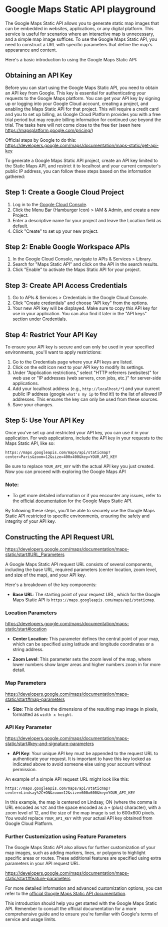 # Google Maps Static API playground

The Google Maps Static API allows you to generate static map images that can be embedded in websites, applications, or any digital platform. This service is useful for scenarios where an interactive map is unnecessary, and a simple map image suffices. To use the Google Maps Static API, you need to construct a URL with specific parameters that define the map's appearance and content.

Here's a basic introduction to using the Google Maps Static API:

## Obtaining an API Key
Before you can start using the Google Maps Static API, you need to obtain an API key from Google. This key is essential for authenticating your requests to the Google Maps platform. You can get your API key by signing up or logging into your Google Cloud account, creating a project, and enabling the Maps Static API for that project. This will require a credit card and you to set up billing, as Google Cloud Platform provides you with a free trial period but may require billing information for continued use beyond the trial. The tasks here will not come close to the free tier (seen here https://mapsplatform.google.com/pricing/)

Official steps by Google to do this: https://developers.google.com/maps/documentation/maps-static/get-api-key

To generate a Google Maps Static API project, create an API key limited to the Static Maps API, and restrict it to localhost and your current computer's public IP address, you can follow these steps based on the information gathered:

## Step 1: Create a Google Cloud Project
1. Log in to the [Google Cloud Console](https://console.cloud.google.com/).
2. Click the Menu Bar (Hamburger Icon) > IAM & Admin, and create a new Project.
3. Enter a descriptive name for your project and leave the Location field as default.
4. Click "Create" to set up your new project.

## Step 2: Enable Google Workspace APIs
1. In the Google Cloud Console, navigate to APIs & Services > Library.
2. Search for "Maps Static API" and click on the API in the search results.
3. Click "Enable" to activate the Maps Static API for your project.

## Step 3: Create API Access Credentials
1. Go to APIs & Services > Credentials in the Google Cloud Console.
2. Click "Create credentials" and choose "API key" from the options.
3. Your new API key will be displayed. Make sure to copy this API key for use in your application. You can also find it later in the "API keys" section under Credentials.

## Step 4: Restrict Your API Key
To ensure your API key is secure and can only be used in your specified environments, you'll want to apply restrictions:
1. Go to the Credentials page where your API keys are listed.
2. Click on the edit icon next to your API key to modify its settings.
3. Under "Application restrictions," select "HTTP referrers (websites)" for web use or "IP addresses (web servers, cron jobs, etc.)" for server-side applications.
4. Add your localhost address (e.g., `http://localhost/*`) and your current public IP address (google `what's my ip` to find it!) to the list of allowed IP addresses. This ensures the key can only be used from these sources.
5. Save your changes.

## Step 5: Use Your API Key
Once you've set up and restricted your API key, you can use it in your application. For web applications, include the API key in your requests to the Maps Static API, like so:

```
https://maps.googleapis.com/maps/api/staticmap?center=Paris&zoom=12&size=400x400&key=YOUR_API_KEY
```
Be sure to replace `YOUR_API_KEY` with the actual API key you just created. Now you can proceed with exploring the Google Maps API

### Note:
- To get more detailed information or if you encounter any issues, refer to the [official documentation](https://developers.google.com/maps/documentation/maps-static/start) for the Google Maps Static API.

By following these steps, you'll be able to securely use the Google Maps Static API restricted to specific environments, ensuring the safety and integrity of your API key.

## Constructing the API Request URL

https://developers.google.com/maps/documentation/maps-static/start#URL_Parameters

A Google Maps Static API request URL consists of several components, including the base URL, required parameters (center location, zoom level, and size of the map), and your API key. 

Here's a breakdown of the key components:

- **Base URL**: The starting point of your request URL, which for the Google Maps Static API is `https://maps.googleapis.com/maps/api/staticmap`.

### Location Parameters

https://developers.google.com/maps/documentation/maps-static/start#location

- **Center Location**: This parameter defines the central point of your map, which can be specified using latitude and longitude coordinates or a string address.

- **Zoom Level**: This parameter sets the zoom level of the map, where lower numbers show larger areas and higher numbers zoom in for more detail.

### Map Parameters ###

https://developers.google.com/maps/documentation/maps-static/start#map-parameters

- **Size**: This defines the dimensions of the resulting map image in pixels, formatted as `width x height`.

### API Key Parameter ###

https://developers.google.com/maps/documentation/maps-static/start#key-and-signature-parameters

- **API Key**: Your unique API key must be appended to the request URL to authenticate your request. It is important to have this key locked as indicated above to avoid someone else using your account without permission. 

An example of a simple API request URL might look like this:

```
https://maps.googleapis.com/maps/api/staticmap?center=Lindsay%2C+ON&zoom=12&size=600x600&key=YOUR_API_KEY
```
In this example, the map is centered on Lindsay, ON (where the comma is URL encoded as `%2C` and the space encoded as a `+` (plus) character), with a zoom level of 12, and the size of the map image is set to 600x600 pixels. You would replace `YOUR_API_KEY` with your actual API key obtained from Google Cloud Platform.

### Further Customization using Feature Parameters
The Google Maps Static API also allows for further customization of your map images, such as adding markers, lines, or polygons to highlight specific areas or routes. These additional features are specified using extra parameters in your API request URL.

https://developers.google.com/maps/documentation/maps-static/start#feature-parameters

For more detailed information and advanced customization options, you can refer to the [official Google Maps Static API documentation](https://developers.google.com/maps/documentation/maps-static/start).

This introduction should help you get started with the Google Maps Static API. Remember to consult the official documentation for a more comprehensive guide and to ensure you're familiar with Google's terms of service and usage limits.
